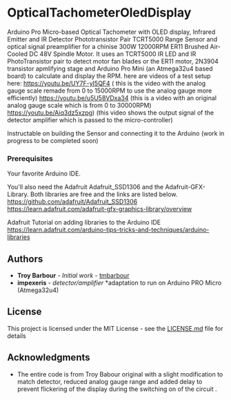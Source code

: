 # OpticalTachometerOledDisplay

Arduino Pro Micro-based Optical Tachometer with OLED display, Infrared Emitter and IR Detector Phototransistor Pair TCRT5000 Range Sensor and optical signal preamplifier for a chinise 300W 12000RPM ER11 Brushed Air-Cooled DC 48V Spindle Motor. It uses an TCRT5000 IR LED and IR PhotoTransistor pair to detect motor fan blades or the ER11 motor,  2N3904 transistor apmlifying stage and Arduino Pro Mini (an Atmega32u4 based board) to calculate and display the RPM.
here are videos of a test setup here:
https://youtu.be/UY7F-yI5QF4 ( this is the video with the analog gauge scale remade from 0 to 15000RPM to use the analog gauge more efficiently)
https://youtu.be/u5U58VDxa34 (this is a video with an original analog gauge scale which is from 0 to 30000RPM)
https://youtu.be/Aiq3dz5xzpg) (this video shows the output signal of the detector amplifier which is passed to the micro-controller)

Instructable on building the Sensor and connecting it to the Arduino (work in progress to be completed soon)

### Prerequisites
Your favorite Arduino IDE.

You'll also need the Adafruit Adafruit_SSD1306 and the Adafruit-GFX-Library. Both libraries are free and the links are listed below. 
https://github.com/adafruit/Adafruit_SSD1306
https://learn.adafruit.com/adafruit-gfx-graphics-library/overview

Adafruit Tutorial on adding libraries to the Arduino IDE
https://learn.adafruit.com/arduino-tips-tricks-and-techniques/arduino-libraries

## Authors

* **Troy Barbour** - *Initial work* - [tmbarbour](https://github.com/tmbarbour)
* **impexeris** - *detector/amplifier* *adaptation to run on Arduino PRO Micro (Atmega32u4)

## License

This project is licensed under the MIT License - see the [LICENSE.md](LICENSE.md) file for details

## Acknowledgments

* The entire code is from Troy Babour original with a slight modification to match detector, reduced analog gauge range and added delay to prevent flickering of the display during the switching on of the circuit .  

